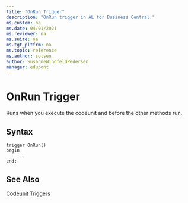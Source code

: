 ```yaml
---
title: "OnRun Trigger"
description: "OnRun trigger in AL for Business Central."
ms.custom: na
ms.date: 04/01/2021
ms.reviewer: na
ms.suite: na
ms.tgt_pltfrm: na
ms.topic: reference
ms.author: solsen
author: SusanneWindfeldPedersen
manager: edupont
---
```


# OnRun Trigger

Runs when you execute the codeunit and before the other methods run.

## Syntax

```AL
trigger OnRun()
begin
    ...
end;
```

## See Also

[Codeunit Triggers](devenv-codeunit-triggers.md)   
